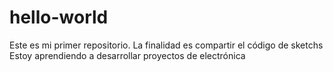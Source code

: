 # hello-world
Este es mi primer repositorio. La finalidad es compartir el código de sketchs
Estoy aprendiendo a desarrollar proyectos de electrónica
